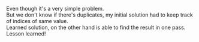 Even though it's a very simple problem.\
But we don't know if there's duplicates, my initial solution had to keep track of indices of same value.\
Learned solution, on the other hand is able to find the result in one pass.\
Lesson learned!
